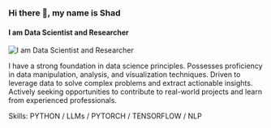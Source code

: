 ### Hi there 👋, my name is Shad
#### I am Data Scientist and Researcher
![I am Data Scientist and Researcher](https://kiprahdinstitute.com/wp-content/uploads/2020/03/data222.jpg)

I have a strong foundation in data science principles. Possesses proficiency in data manipulation, analysis, and visualization techniques. Driven to leverage data to solve complex problems and extract actionable insights. Actively seeking opportunities to contribute to real-world projects and learn from experienced professionals.


Skills: PYTHON / LLMs / PYTORCH / TENSORFLOW / NLP






